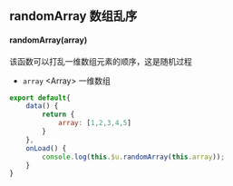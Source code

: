 ## randomArray 数组乱序

<demo-model url="/pages/library/randomArray/index"></demo-model>


#### randomArray(array)

该函数可以打乱一维数组元素的顺序，这是随机过程

- `array` <Array\> 一维数组

```js
export default{
	data() {
		return {
			array: [1,2,3,4,5]
		}
	},
	onLoad() {
		console.log(this.$u.randomArray(this.array));
	}
}
```